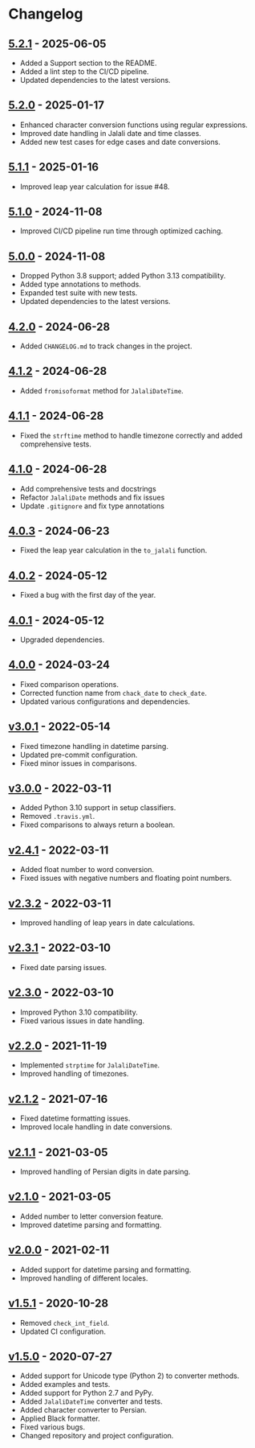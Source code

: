 
# Changelog

## [5.2.1](https://github.com/majiidd/persiantools/compare/5.2.0...5.2.1) - 2025-06-05

- Added a Support section to the README.
- Added a lint step to the CI/CD pipeline.
- Updated dependencies to the latest versions.

## [5.2.0](https://github.com/majiidd/persiantools/compare/5.1.1...5.2.0) - 2025-01-17

- Enhanced character conversion functions using regular expressions.
- Improved date handling in Jalali date and time classes.
- Added new test cases for edge cases and date conversions.

## [5.1.1](https://github.com/majiidd/persiantools/compare/5.1.0...5.1.1) - 2025-01-16

- Improved leap year calculation for issue #48.

## [5.1.0](https://github.com/majiidd/persiantools/compare/5.0.0...5.1.0) - 2024-11-08

- Improved CI/CD pipeline run time through optimized caching.

## [5.0.0](https://github.com/majiidd/persiantools/compare/4.2.0...5.0.0) - 2024-11-08

- Dropped Python 3.8 support; added Python 3.13 compatibility.
- Added type annotations to methods.
- Expanded test suite with new tests.
- Updated dependencies to the latest versions.

## [4.2.0](https://github.com/majiidd/persiantools/compare/4.1.2...4.2.0) - 2024-06-28

- Added `CHANGELOG.md` to track changes in the project.

## [4.1.2](https://github.com/majiidd/persiantools/compare/4.1.1...4.1.2) - 2024-06-28

- Added `fromisoformat` method for `JalaliDateTime`.

## [4.1.1](https://github.com/majiidd/persiantools/compare/4.1.0...4.1.1) - 2024-06-28

- Fixed the `strftime` method to handle timezone correctly and added comprehensive tests.

## [4.1.0](https://github.com/majiidd/persiantools/compare/4.0.3...4.1.0) - 2024-06-28

- Add comprehensive tests and docstrings
- Refactor `JalaliDate` methods and fix issues
- Update `.gitignore` and fix type annotations

## [4.0.3](https://github.com/majiidd/persiantools/compare/4.0.2...4.0.3) - 2024-06-23

- Fixed the leap year calculation in the `to_jalali` function.

## [4.0.2](https://github.com/majiidd/persiantools/compare/4.0.1...4.0.2) - 2024-05-12

- Fixed a bug with the first day of the year.

## [4.0.1](https://github.com/majiidd/persiantools/compare/4.0.0...4.0.1) - 2024-05-12

- Upgraded dependencies.

## [4.0.0](https://github.com/majiidd/persiantools/compare/v3.0.1...4.0.0) - 2024-03-24

- Fixed comparison operations.
- Corrected function name from `chack_date` to `check_date`.
- Updated various configurations and dependencies.

## [v3.0.1](https://github.com/majiidd/persiantools/compare/v3.0.0...v3.0.1) - 2022-05-14

- Fixed timezone handling in datetime parsing.
- Updated pre-commit configuration.
- Fixed minor issues in comparisons.

## [v3.0.0](https://github.com/majiidd/persiantools/compare/v2.4.1...v3.0.0) - 2022-03-11

- Added Python 3.10 support in setup classifiers.
- Removed `.travis.yml`.
- Fixed comparisons to always return a boolean.

## [v2.4.1](https://github.com/majiidd/persiantools/compare/v2.3.2...v2.4.1) - 2022-03-11

- Added float number to word conversion.
- Fixed issues with negative numbers and floating point numbers.

## [v2.3.2](https://github.com/majiidd/persiantools/compare/v2.3.1...v2.3.2) - 2022-03-11

- Improved handling of leap years in date calculations.

## [v2.3.1](https://github.com/majiidd/persiantools/compare/v2.3.0...v2.3.1) - 2022-03-10

- Fixed date parsing issues.

## [v2.3.0](https://github.com/majiidd/persiantools/compare/v2.2.0...v2.3.0) - 2022-03-10

- Improved Python 3.10 compatibility.
- Fixed various issues in date handling.

## [v2.2.0](https://github.com/majiidd/persiantools/compare/v2.1.2...v2.2.0) - 2021-11-19

- Implemented `strptime` for `JalaliDateTime`.
- Improved handling of timezones.

## [v2.1.2](https://github.com/majiidd/persiantools/compare/v2.1.1...v2.1.2) - 2021-07-16

- Fixed datetime formatting issues.
- Improved locale handling in date conversions.

## [v2.1.1](https://github.com/majiidd/persiantools/compare/v2.1.0...v2.1.1) - 2021-03-05

- Improved handling of Persian digits in date parsing.

## [v2.1.0](https://github.com/majiidd/persiantools/compare/v2.0.0...v2.1.0) - 2021-03-05

- Added number to letter conversion feature.
- Improved datetime parsing and formatting.

## [v2.0.0](https://github.com/majiidd/persiantools/compare/v1.5.1...v2.0.0) - 2021-02-11

- Added support for datetime parsing and formatting.
- Improved handling of different locales.

## [v1.5.1](https://github.com/majiidd/persiantools/compare/v1.5.0...v1.5.1) - 2020-10-28

- Removed `check_int_field`.
- Updated CI configuration.

## [v1.5.0](https://github.com/majiidd/persiantools/compare/v1.4.0...v1.5.0) - 2020-07-27

- Added support for Unicode type (Python 2) to converter methods.
- Added examples and tests.
- Added support for Python 2.7 and PyPy.
- Added `JalaliDateTime` converter and tests.
- Added character converter to Persian.
- Applied Black formatter.
- Fixed various bugs.
- Changed repository and project configuration.
